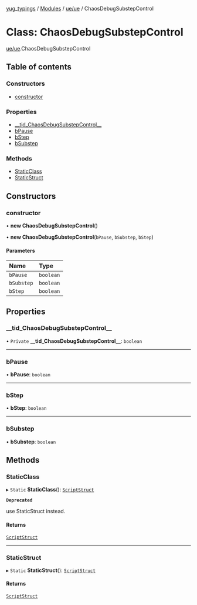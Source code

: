 [yug_typings](../README.md) / [Modules](../modules.md) / [ue/ue](../modules/ue_ue.md) / ChaosDebugSubstepControl

# Class: ChaosDebugSubstepControl

[ue/ue](../modules/ue_ue.md).ChaosDebugSubstepControl

## Table of contents

### Constructors

- [constructor](ue_ue.ChaosDebugSubstepControl.md#constructor)

### Properties

- [\_\_tid\_ChaosDebugSubstepControl\_\_](ue_ue.ChaosDebugSubstepControl.md#__tid_chaosdebugsubstepcontrol__)
- [bPause](ue_ue.ChaosDebugSubstepControl.md#bpause)
- [bStep](ue_ue.ChaosDebugSubstepControl.md#bstep)
- [bSubstep](ue_ue.ChaosDebugSubstepControl.md#bsubstep)

### Methods

- [StaticClass](ue_ue.ChaosDebugSubstepControl.md#staticclass)
- [StaticStruct](ue_ue.ChaosDebugSubstepControl.md#staticstruct)

## Constructors

### constructor

• **new ChaosDebugSubstepControl**()

• **new ChaosDebugSubstepControl**(`bPause`, `bSubstep`, `bStep`)

#### Parameters

| Name | Type |
| :------ | :------ |
| `bPause` | `boolean` |
| `bSubstep` | `boolean` |
| `bStep` | `boolean` |

## Properties

### \_\_tid\_ChaosDebugSubstepControl\_\_

• `Private` **\_\_tid\_ChaosDebugSubstepControl\_\_**: `boolean`

___

### bPause

• **bPause**: `boolean`

___

### bStep

• **bStep**: `boolean`

___

### bSubstep

• **bSubstep**: `boolean`

## Methods

### StaticClass

▸ `Static` **StaticClass**(): [`ScriptStruct`](ue_ue.ScriptStruct.md)

**`Deprecated`**

use StaticStruct instead.

#### Returns

[`ScriptStruct`](ue_ue.ScriptStruct.md)

___

### StaticStruct

▸ `Static` **StaticStruct**(): [`ScriptStruct`](ue_ue.ScriptStruct.md)

#### Returns

[`ScriptStruct`](ue_ue.ScriptStruct.md)
